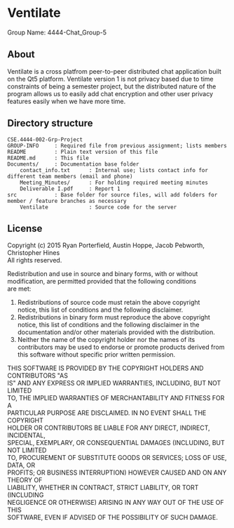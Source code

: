 Ventilate
=========
  
Group Name: 4444-Chat_Group-5

About
-----
Ventilate is a cross platfrom peer-to-peer distributed chat application built on the Qt5 platform. Ventilate version 1 is not privacy based due to time constraints of being a semester project, but the distributed nature of the program allows us to easily add chat encryption and other user privacy features easily when we have more time.

Directory structure
--------------------

	CSE.4444-002-Grp-Project
	GROUP-INFO     : Required file from previous assignment; lists members
	README         : Plain text version of this file
	README.md      : This file
	Documents/     : Documentation base folder
		contact_info.txt      : Internal use; lists contact info for different team members (email and phone)
		Meeting_Minutes/      : For holding required meeting minutes
		Deliverable I.pdf     : Report 1
	src            : Base folder for source files, will add folders for member / feature branches as necessary
		Ventilate             : Source code for the server

License
-------
Copyright (c) 2015 Ryan Porterfield, Austin Hoppe, Jacob Pebworth, Christopher Hines  
All rights reserved.  
  
Redistribution and use in source and binary forms, with or without  
modification, are permitted provided that the following conditions  
are met:  

1.  Redistributions of source code must retain the above copyright  
    notice, this list of conditions and the following disclaimer.  
2.  Redistributions in binary form must reproduce the above copyright  
    notice, this list of conditions and the following disclaimer in the   
    documentation and/or other materials provided with the distribution.  
3.  Neither the name of the copyright holder nor the names of its  
    contributors may be used to endorse or promote products derived from  
    this software without specific prior written permission.  

THIS SOFTWARE IS PROVIDED BY THE COPYRIGHT HOLDERS AND CONTRIBUTORS "AS  
IS" AND ANY EXPRESS OR IMPLIED WARRANTIES, INCLUDING, BUT NOT LIMITED  
TO, THE IMPLIED WARRANTIES OF MERCHANTABILITY AND FITNESS FOR A  
PARTICULAR PURPOSE ARE DISCLAIMED. IN NO EVENT SHALL THE COPYRIGHT  
HOLDER OR CONTRIBUTORS BE LIABLE FOR ANY DIRECT, INDIRECT, INCIDENTAL,  
SPECIAL, EXEMPLARY, OR CONSEQUENTIAL DAMAGES (INCLUDING, BUT NOT LIMITED  
TO, PROCUREMENT OF SUBSTITUTE GOODS OR SERVICES; LOSS OF USE, DATA, OR  
PROFITS; OR BUSINESS INTERRUPTION) HOWEVER CAUSED AND ON ANY THEORY OF  
LIABILITY, WHETHER IN CONTRACT, STRICT LIABILITY, OR TORT (INCLUDING  
NEGLIGENCE OR OTHERWISE) ARISING IN ANY WAY OUT OF THE USE OF THIS  
SOFTWARE, EVEN IF ADVISED OF THE POSSIBILITY OF SUCH DAMAGE.  
